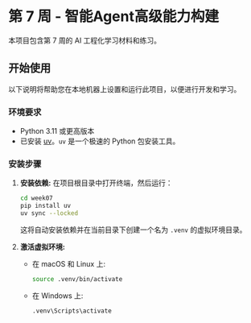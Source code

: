 # 第 7 周 - 智能Agent高级能力构建

本项目包含第 7 周的 AI 工程化学习材料和练习。

## 开始使用

以下说明将帮助您在本地机器上设置和运行此项目，以便进行开发和学习。

### 环境要求

*   Python 3.11 或更高版本
*   已安装 [uv](https://github.com/astral-sh/uv)。`uv` 是一个极速的 Python 包安装工具。

### 安装步骤

1.  **安装依赖:**
    在项目根目录中打开终端，然后运行：
    ```bash
	cd week07
	pip install uv
    uv sync --locked
    ```
    这将自动安装依赖并在当前目录下创建一个名为 `.venv` 的虚拟环境目录。

2.  **激活虚拟环境:**
    *   在 macOS 和 Linux 上:
        ```bash
        source .venv/bin/activate
        ```
    *   在 Windows 上:
        ```bash
        .venv\Scripts\activate
        ```
